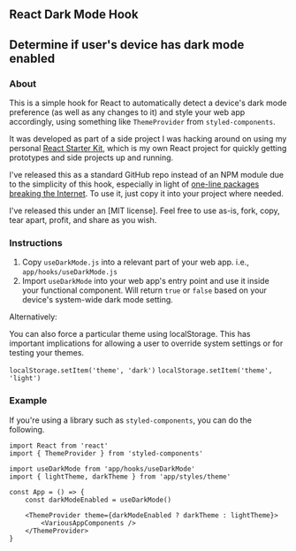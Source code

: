 ## React Dark Mode Hook

## Determine if user's device has dark mode enabled

### About

This is a simple hook for React to automatically detect a device's dark mode preference (as well as any changes to it) and style your web app accordingly, using something like `ThemeProvider` from `styled-components`.

It was developed as part of a side project I was hacking around on using my personal [React Starter Kit](https://github.com/daveschumaker/react-starter), which is my own React project for quickly getting prototypes and side projects up and running.

I've released this as a standard GitHub repo instead of an NPM module due to the simplicity of this hook, especially in light of [one-line packages breaking the Internet](https://news.ycombinator.com/item?id=22979245). To use it, just copy it into your project where needed.

I've released this under an [MIT license]. Feel free to use as-is, fork, copy, tear apart, profit, and share as you wish.

### Instructions

1. Copy `useDarkMode.js` into a relevant part of your web app. i.e., `app/hooks/useDarkMode.js`
2. Import `useDarkMode` into your web app's entry point and use it inside your functional component. Will return `true` or `false` based on your device's system-wide dark mode setting.

Alternatively:

You can also force a particular theme using localStorage. This has important implications for allowing a user to override system settings or for testing your themes.

`localStorage.setItem('theme', 'dark')`
`localStorage.setItem('theme', 'light')`

### Example

If you're using a library such as `styled-components`, you can do the following.

```
import React from 'react'
import { ThemeProvider } from 'styled-components'

import useDarkMode from 'app/hooks/useDarkMode'
import { lightTheme, darkTheme } from 'app/styles/theme'

const App = () => {
    const darkModeEnabled = useDarkMode()

    <ThemeProvider theme={darkModeEnabled ? darkTheme : lightTheme}>
        <VariousAppComponents />
    </ThemeProvider>
}

```
